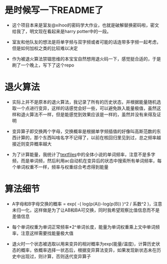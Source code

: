 # 是时候写一下README了

- 这个项目本来是室友@xihoo的密码学大作业，也就是破解替换密码啦，密文给我了，明文现在看起来是harry potter中的一段。

- 室友和他队友的想法是将单字频与双字频或者可能的话连带多字频一起考虑，但是如何加权之类的比较难以决定

- 作为被退火算法禁锢思维的本宝宝自然想用退火码一下，感觉挺合适的，于是刷了一个晚上，写下了这个repo

# 退火算法

- 实际上并不是原本的退火算法，我记录了所有的历史状态，并根据能量随机选取一个点进行变异，这样的话感觉会好一些，可以避免跌入能量极值，虽然这样和退火算法不一样，但是能感觉到效果应该是一样的，虽然并没有来得及证明

- 变异算子即交换两个字母，交换概率是根据单字频插值的好像叫高斯范数的东西计算的，那个东西叫啥名字不记得了，以前在核回归里见到过，总之频率越接近则变异概率越大

- 为了计算能量，我统计了[textfiles](http://www.textfiles.com/stories/)中的全体小说的单词频率，注意不是多字频，而是单词频，然后利用ac自动机在变异后的状态中搜索所有单词频率，每个单词权重不一样，频率与权重综合考虑得到能量

# 算法细节

- A字母和B字母交换的概率 = exp(   -( log(p(A))-log(p(B)) )^2 / 系数^2   )，注意未归一化，这样做是为了让AB和BA可交换，同时我希望观察比值信息而不是差值信息

- 每个单词权重为单词正常频率*2^单词长度，能量为单词权重乘上文中单词频率，注意这样需要找能量极大值

- 退火时一个状态被选取以用来变异的相对概率为exp(能量/温度)，计算历史状态的概率，依概率选择一状态后，根据变异算法变异，如果发现新状态未在历史中出现过，则计算，否则迭代变异算子

